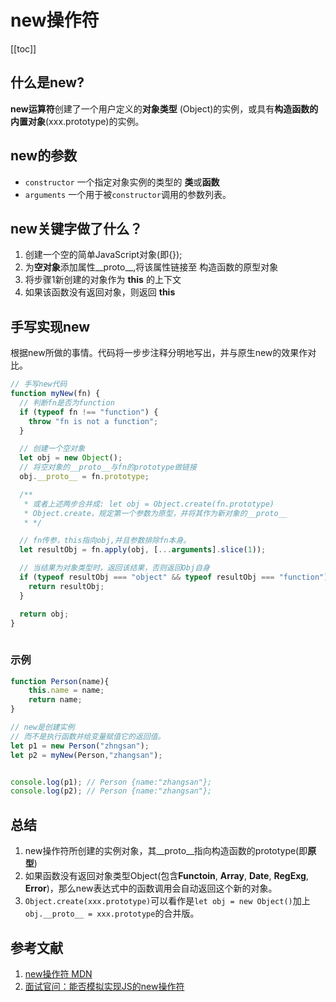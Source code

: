 
# new操作符
[[toc]]

## 什么是new?
**new运算符**创建了一个用户定义的**对象类型** (Object)的实例，或具有**构造函数的内置对象**(xxx.prototype)的实例。

## new的参数
- `constructor` 
一个指定对象实例的类型的 **类**或**函数**
- `arguments`
一个用于被`constructor`调用的参数列表。

## new关键字做了什么？
1. 创建一个空的简单JavaScript对象(即{});
2. 为**空对象**添加属性__proto__,将该属性链接至 构造函数的原型对象
3. 将步骤1新创建的对象作为 **this** 的上下文
4. 如果该函数没有返回对象，则返回 **this**


## 手写实现new

根据new所做的事情。代码将一步步注释分明地写出，并与原生new的效果作对比。
```js
// 手写new代码
function myNew(fn) {
  // 判断fn是否为function
  if (typeof fn !== "function") {
    throw "fn is not a function";
  }

  // 创建一个空对象
  let obj = new Object();
  // 将空对象的__proto__与fn的prototype做链接
  obj.__proto__ = fn.prototype;

  /**
   * 或者上述两步合并成: let obj = Object.create(fn.prototype)
   * Object.create，规定第一个参数为原型，并将其作为新对象的__proto__
   * */

  // fn传参，this指向obj,并且参数排除fn本身。
  let resultObj = fn.apply(obj, [...arguments].slice(1));

  // 当结果为对象类型时，返回该结果，否则返回Obj自身
  if (typeof resultObj === "object" && typeof resultObj === "function") {
    return resultObj;
  }

  return obj;
}
 
```

### 示例
```js
function Person(name){
	this.name = name;
	return name;
}

// new是创建实例
// 而不是执行函数并给变量赋值它的返回值。
let p1 = new Person("zhngsan");
let p2 = myNew(Person,"zhangsan");


console.log(p1); // Person {name:"zhangsan"};
console.log(p2); // Person {name:"zhangsan"};

```
## 总结
1. new操作符所创建的实例对象，其__proto__指向构造函数的prototype(即**原型**)
2. 如果函数没有返回对象类型Object(包含**Functoin**, **Array**, **Date**, **RegExg**, **Error**)，那么new表达式中的函数调用会自动返回这个新的对象。
3. `Object.create(xxx.prototype)`可以看作是`let obj = new Object()`加上`obj.__proto__ = xxx.prototype`的合并版。

## 参考文献
1. [new操作符 MDN](https://developer.mozilla.org/zh-CN/docs/Web/JavaScript/Reference/Operators/new)
2. [面试官问：能否模拟实现JS的new操作符](https://juejin.cn/post/6844903704663949325#heading-7)